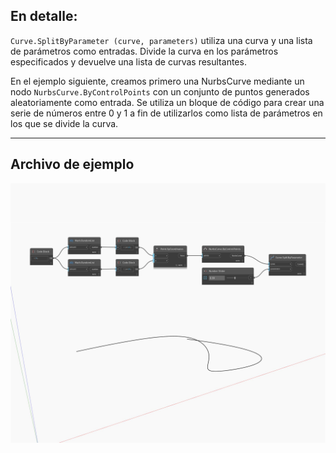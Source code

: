 ## En detalle:
`Curve.SplitByParameter (curve, parameters)` utiliza una curva y una lista de parámetros como entradas. Divide la curva en los parámetros especificados y devuelve una lista de curvas resultantes.

En el ejemplo siguiente, creamos primero una NurbsCurve mediante un nodo `NurbsCurve.ByControlPoints` con un conjunto de puntos generados aleatoriamente como entrada. Se utiliza un bloque de código para crear una serie de números entre 0 y 1 a fin de utilizarlos como lista de parámetros en los que se divide la curva.

___
## Archivo de ejemplo

![SplitByParameter](./Autodesk.DesignScript.Geometry.Curve.SplitByParameter_img.jpg)

